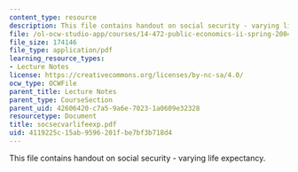 ```yaml
---
content_type: resource
description: This file contains handout on social security - varying life expectancy.
file: /ol-ocw-studio-app/courses/14-472-public-economics-ii-spring-2004/4119225c15ab9596201fbe7bf3b718d4_socsecvarlifeexp.pdf
file_size: 174146
file_type: application/pdf
learning_resource_types:
- Lecture Notes
license: https://creativecommons.org/licenses/by-nc-sa/4.0/
ocw_type: OCWFile
parent_title: Lecture Notes
parent_type: CourseSection
parent_uid: 42606420-c7a5-9a6e-7023-1a0609e32328
resourcetype: Document
title: socsecvarlifeexp.pdf
uid: 4119225c-15ab-9596-201f-be7bf3b718d4
---
```

This file contains handout on social security - varying life expectancy.